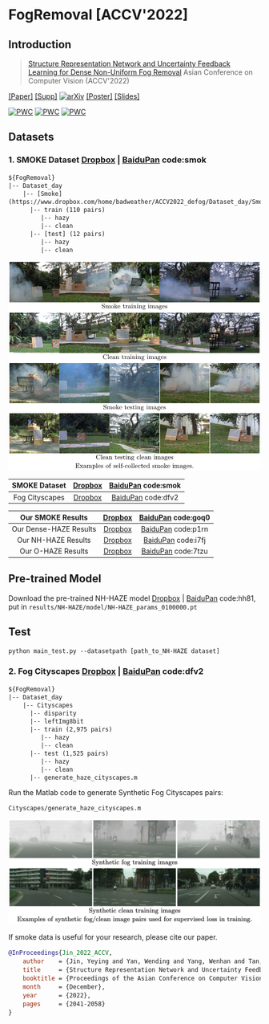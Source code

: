 # FogRemoval [ACCV'2022]
## Introduction
> [Structure Representation Network and Uncertainty Feedback Learning for Dense Non-Uniform Fog Removal](https://openaccess.thecvf.com/content/ACCV2022/papers/Jin_Structure_Representation_Network_and_Uncertainty_Feedback_Learning_for_Dense_Non-Uniform_ACCV_2022_paper.pdf)
> Asian Conference on Computer Vision (ACCV'2022)

[[Paper]](https://openaccess.thecvf.com/content/ACCV2022/papers/Jin_Structure_Representation_Network_and_Uncertainty_Feedback_Learning_for_Dense_Non-Uniform_ACCV_2022_paper.pdf)
[[Supp]](https://openaccess.thecvf.com/content/ACCV2022/supplemental/Jin_Structure_Representation_Network_ACCV_2022_supplemental.pdf)
[![arXiv](https://img.shields.io/badge/arXiv-Paper-<COLOR>.svg)](https://arxiv.org/abs/2210.03061)
[[Poster]](https://www.dropbox.com/s/f3qjxx9jf3o7b6j/0393_poster.pdf?dl=0)
[[Slides]](https://www.dropbox.com/s/fowkes8wnyr6rb1/0393_release.pdf?dl=0)

[![PWC](https://img.shields.io/endpoint.svg?url=https://paperswithcode.com/badge/structure-representation-network-and/nonhomogeneous-image-dehazing-on-nh-haze)](https://paperswithcode.com/sota/nonhomogeneous-image-dehazing-on-nh-haze?p=structure-representation-network-and)
[![PWC](https://img.shields.io/endpoint.svg?url=https://paperswithcode.com/badge/structure-representation-network-and/image-dehazing-on-o-haze)](https://paperswithcode.com/sota/image-dehazing-on-o-haze?p=structure-representation-network-and)
[![PWC](https://img.shields.io/endpoint.svg?url=https://paperswithcode.com/badge/structure-representation-network-and/image-dehazing-on-dense-haze)](https://paperswithcode.com/sota/image-dehazing-on-dense-haze?p=structure-representation-network-and)

## Datasets
### 1. SMOKE Dataset [Dropbox](https://www.dropbox.com/sh/g30b8n308ftbrcl/AAA69OSu5DnOGyiyt9cG4pmma?dl=0) | [BaiduPan](https://pan.baidu.com/s/1UnxflnOsifugwU1fE4rvhg?pwd=smok) code:smok 
```
${FogRemoval}
|-- Dataset_day
    |-- [Smoke](https://www.dropbox.com/home/badweather/ACCV2022_defog/Dataset_day/Smoke)
      |-- train (110 pairs)
         |-- hazy  
         |-- clean
      |-- [test] (12 pairs) 
         |-- hazy  
         |-- clean  
```
<p align="left">
  <img width=950" src="teaser/smoke.png">
</p>

| SMOKE Dataset | [Dropbox](https://www.dropbox.com/sh/g30b8n308ftbrcl/AAA69OSu5DnOGyiyt9cG4pmma?dl=0) | [BaiduPan](https://pan.baidu.com/s/1UnxflnOsifugwU1fE4rvhg?pwd=smok) code:smok |
| :-----------: | :-----------: |:-----------: |
|Fog Cityscapes | [Dropbox](https://www.dropbox.com/sh/mc5ffqsnt4v51tb/AAA34D0md0arAtabonmVVn0Oa?dl=0) | [BaiduPan](https://pan.baidu.com/s/1vAk13UtgJErWmAbZLaPLJw?pwd=dfv2) code:dfv2

| Our SMOKE Results | [Dropbox](https://www.dropbox.com/sh/d1xpyqav1uoqcfy/AABAgO6MoohQ8yV02aRZmU66a?dl=0) | [BaiduPan](https://pan.baidu.com/s/1SLAbYOX1EDSckONJKSYaXg?pwd=goq0) code:goq0 |
| :---------------: | :-----------: |:-----------: |
|Our Dense-HAZE Results|[Dropbox](https://www.dropbox.com/sh/zo6sycm9gp9g5s7/AACJlDps7DkMn4fit-_MgDC8a?dl=0) | [BaiduPan](https://pan.baidu.com/s/1dwMRacxJuUnwPPJZsR5MQA?pwd=p1rn) code:p1rn|
|Our NH-HAZE Results   |[Dropbox](https://www.dropbox.com/sh/udnkp537pdw6kku/AACqvsPUW_JmEI_kVCNkIVuQa?dl=0) | [BaiduPan](https://pan.baidu.com/s/1WyB4QQyEnzi-TCfBphQHPg?pwd=i7fj) code:i7fj|
|Our O-HAZE Results    |[Dropbox](https://www.dropbox.com/sh/lzuhwrw4gm5nb8j/AACImJSX02Beck8-T9Sy2Nega?dl=0) | [BaiduPan](https://pan.baidu.com/s/1plTFNpHQvI5PU30ignjUzA?pwd=7tzu) code:7tzu|


## Pre-trained Model
Download the pre-trained NH-HAZE model [Dropbox](https://www.dropbox.com/s/a1znnuhi0tmoown/NH-HAZE_params_0100000.pt?dl=0) | [BaiduPan](https://pan.baidu.com/s/1cYIz8yk5r8Yvds-shdPSeg?pwd=hh81) code:hh81, put in `results/NH-HAZE/model/NH-HAZE_params_0100000.pt`

## Test
```
python main_test.py --datasetpath [path_to_NH-HAZE dataset]
```

### 2. Fog Cityscapes [Dropbox](https://www.dropbox.com/sh/mc5ffqsnt4v51tb/AAA34D0md0arAtabonmVVn0Oa?dl=0) | [BaiduPan](https://pan.baidu.com/s/1vAk13UtgJErWmAbZLaPLJw?pwd=dfv2) code:dfv2
```
${FogRemoval}
|-- Dataset_day
    |-- Cityscapes
      |-- disparity 
      |-- leftImg8bit 
      |-- train (2,975 pairs)
         |-- hazy
         |-- clean 
      |-- test (1,525 pairs)
         |-- hazy  
         |-- clean 
      |-- generate_haze_cityscapes.m
```
      
Run the Matlab code to generate Synthetic Fog Cityscapes pairs:
```
Cityscapes/generate_haze_cityscapes.m
```
<p align="left">
  <img width=950" src="teaser/syn.png">
</p>

If smoke data is useful for your research, please cite our paper. 
```BibTeX
@InProceedings{Jin_2022_ACCV,
    author    = {Jin, Yeying and Yan, Wending and Yang, Wenhan and Tan, Robby T.},
    title     = {Structure Representation Network and Uncertainty Feedback Learning for Dense Non-Uniform Fog Removal},
    booktitle = {Proceedings of the Asian Conference on Computer Vision (ACCV)},
    month     = {December},
    year      = {2022},
    pages     = {2041-2058}
}
```

